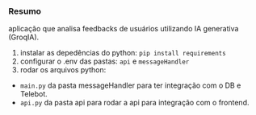### Resumo
aplicação que analisa feedbacks de usuários utilizando IA generativa (GroqIA).

1. instalar as depedências do python: ```pip install requirements```
2. configurar o .env das pastas: ```api``` e ```messageHandler```
3. rodar os arquivos python:

- ```main.py``` da pasta messageHandler para ter integração com o DB e Telebot.
- ```api.py``` da pasta api para rodar a api para integração com o frontend.
